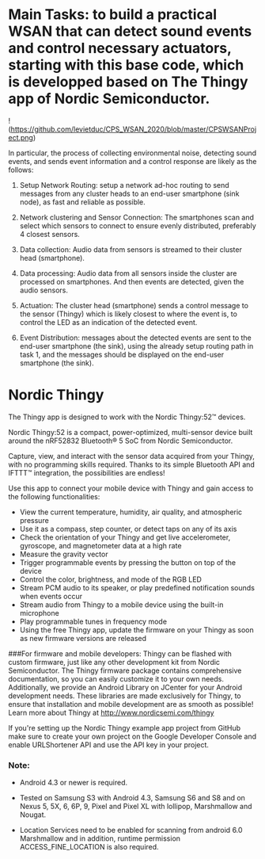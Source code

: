 # Main Tasks: to build a practical WSAN that can detect sound events and control necessary actuators, starting with this base code, which is developped based on The Thingy app of Nordic Semiconductor.

!(https://github.com/levietduc/CPS_WSAN_2020/blob/master/CPSWSANProject.png)

In particular, the process of collecting environmental noise, detecting sound events, and sends event information and a control response are likely as the follows:

1. Setup Network Routing:  setup a network ad-hoc routing to send messages from any cluster heads to an end-user smartphone (sink node), as fast and reliable as possible.

2. Network clustering and Sensor Connection: The smartphones scan and select which sensors to connect to ensure evenly distributed, preferably 4 closest sensors.

3. Data collection: Audio data from sensors is streamed to their cluster head (smartphone).

4. Data processing: Audio data from all sensors inside the cluster are processed on smartphones. And then events are detected, given the audio sensors.

5. Actuation: The cluster head (smartphone) sends a control message to the sensor (Thingy) which is likely closest to where the event is, to control the LED as an indication of the detected event.

6. Event Distribution: messages about the detected events are sent to the end-user smartphone (the sink), using the already setup routing path in task 1, and the messages should be displayed on the end-user smartphone (the sink).

# Nordic Thingy
The Thingy app is designed to work with the Nordic Thingy:52™ devices.

Nordic Thingy:52 is a compact, power-optimized, multi-sensor device built around the nRF52832 Bluetooth® 5 SoC from Nordic Semiconductor.

Capture, view, and interact with the sensor data acquired from your Thingy, with no programming skills required. 
Thanks to its simple Bluetooth API and IFTTT™ integration, the possibilities are endless! 

Use this app to connect your mobile device with Thingy and gain access to the following functionalities:
* View the current temperature, humidity, air quality, and atmospheric pressure
* Use it as a compass, step counter, or detect taps on any of its axis
* Check the orientation of your Thingy and get live accelerometer, gyroscope, and magnetometer data at a high rate
* Measure the gravity vector
* Trigger programmable events by pressing the button on top of the device
* Control the color, brightness, and mode of the RGB LED
* Stream PCM audio to its speaker, or play predefined notification sounds when events occur
* Stream audio from Thingy to a mobile device using the built-in microphone
* Play programmable tunes in frequency mode
* Using the free Thingy app, update the firmware on your Thingy as soon as new firmware versions are released

###For firmware and mobile developers:
Thingy can be flashed with custom firmware, just like any other development kit from Nordic Semiconductor. 
The Thingy firmware package contains comprehensive documentation, so you can easily customize it to your own needs.
Additionally, we provide an Android Library on JCenter for your Android development needs. 
These libraries are made exclusively for Thingy, to ensure that installation and mobile development are as smooth as possible!
Learn more about Thingy at http://www.nordicsemi.com/thingy

If you're setting up the Nordic Thingy example app project from GitHub make sure to create your own 
project on the Google Developer Console and enable URLShortener API and use the API key in your project.

### Note:

* Android 4.3 or newer is required.

* Tested on Samsung S3 with Android 4.3, Samsung S6 and S8 and on Nexus 5, 5X, 6, 6P, 9, Pixel and 
Pixel XL with lollipop, Marshmallow and Nougat.

* Location Services need to be enabled for scanning from android 6.0 Marshmallow and in addition, 
runtime permission ACCESS_FINE_LOCATION is also required.
